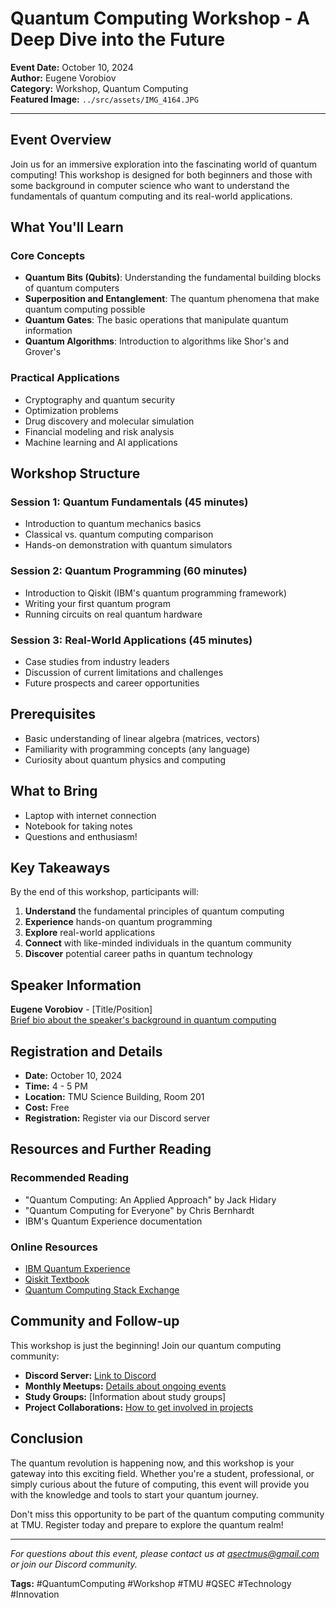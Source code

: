 # Quantum Computing Workshop - A Deep Dive into the Future

**Event Date:** October 10, 2024  
**Author:** Eugene Vorobiov  
**Category:** Workshop, Quantum Computing  
**Featured Image:** `../src/assets/IMG_4164.JPG`

---

## Event Overview

Join us for an immersive exploration into the fascinating world of quantum computing! This workshop is designed for both beginners and those with some background in computer science who want to understand the fundamentals of quantum computing and its real-world applications.

## What You'll Learn

### Core Concepts
- **Quantum Bits (Qubits)**: Understanding the fundamental building blocks of quantum computers
- **Superposition and Entanglement**: The quantum phenomena that make quantum computing possible
- **Quantum Gates**: The basic operations that manipulate quantum information
- **Quantum Algorithms**: Introduction to algorithms like Shor's and Grover's

### Practical Applications
- Cryptography and quantum security
- Optimization problems
- Drug discovery and molecular simulation
- Financial modeling and risk analysis
- Machine learning and AI applications

## Workshop Structure

### Session 1: Quantum Fundamentals (45 minutes)
- Introduction to quantum mechanics basics
- Classical vs. quantum computing comparison
- Hands-on demonstration with quantum simulators

### Session 2: Quantum Programming (60 minutes)
- Introduction to Qiskit (IBM's quantum programming framework)
- Writing your first quantum program
- Running circuits on real quantum hardware

### Session 3: Real-World Applications (45 minutes)
- Case studies from industry leaders
- Discussion of current limitations and challenges
- Future prospects and career opportunities

## Prerequisites

- Basic understanding of linear algebra (matrices, vectors)
- Familiarity with programming concepts (any language)
- Curiosity about quantum physics and computing

## What to Bring

- Laptop with internet connection
- Notebook for taking notes
- Questions and enthusiasm!

## Key Takeaways

By the end of this workshop, participants will:

1. **Understand** the fundamental principles of quantum computing
2. **Experience** hands-on quantum programming
3. **Explore** real-world applications
4. **Connect** with like-minded individuals in the quantum community
5. **Discover** potential career paths in quantum technology

## Speaker Information

**Eugene Vorobiov** - [Title/Position]  
[Brief bio about the speaker's background in quantum computing](https://www.linkedin.com/in/eugene-vorobiov-70663b204/)

## Registration and Details

- **Date:** October 10, 2024
- **Time:** 4 - 5 PM
- **Location:** TMU Science Building, Room 201
- **Cost:** Free
- **Registration:** Register via our Discord server

## Resources and Further Reading

### Recommended Reading
- "Quantum Computing: An Applied Approach" by Jack Hidary
- "Quantum Computing for Everyone" by Chris Bernhardt
- IBM's Quantum Experience documentation

### Online Resources
- [IBM Quantum Experience](https://quantum-computing.ibm.com/)
- [Qiskit Textbook](https://qiskit.org/textbook/)
- [Quantum Computing Stack Exchange](https://quantumcomputing.stackexchange.com/)

## Community and Follow-up

This workshop is just the beginning! Join our quantum computing community:

- **Discord Server:** [Link to Discord](https://discord.com/invite/k9fhQZ6Mvp)
- **Monthly Meetups:** [Details about ongoing events](https://discord.com/invite/k9fhQZ6Mvp)
- **Study Groups:** [Information about study groups]
- **Project Collaborations:** [How to get involved in projects](https://github.com/qsec-tmu)

## Conclusion

The quantum revolution is happening now, and this workshop is your gateway into this exciting field. Whether you're a student, professional, or simply curious about the future of computing, this event will provide you with the knowledge and tools to start your quantum journey.

Don't miss this opportunity to be part of the quantum computing community at TMU. Register today and prepare to explore the quantum realm!

---

*For questions about this event, please contact us at qsectmus@gmail.com or join our Discord community.*

**Tags:** #QuantumComputing #Workshop #TMU #QSEC #Technology #Innovation
